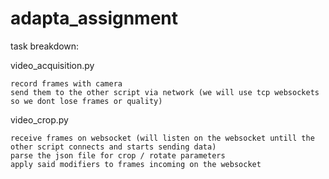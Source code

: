 # adapta_assignment


task breakdown:

video_acquisition.py

    record frames with camera
    send them to the other script via network (we will use tcp websockets so we dont lose frames or quality)


video_crop.py


    receive frames on websocket (will listen on the websocket untill the other script connects and starts sending data)
    parse the json file for crop / rotate parameters
    apply said modifiers to frames incoming on the websocket

    
